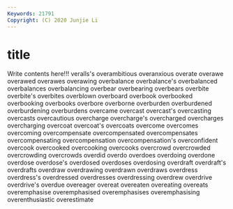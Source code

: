 ```yaml
---
Keywords: 21791
Copyright: (C) 2020 Junjie Li
---
```


# title

Write contents here!!!
veralls's 
overambitious 
overanxious 
overate 
overawe 
overawed
overawes 
overawing 
overbalance 
overbalance's 
overbalanced 
overbalances 
overbalancing 
overbear 
overbearing 
overbears
overbite 
overbite's 
overbites 
overblown 
overboard 
overbook 
overbooked 
overbooking 
overbooks 
overbore
overborne 
overburden 
overburdened 
overburdening 
overburdens 
overcame 
overcast 
overcast's 
overcasting 
overcasts
overcautious 
overcharge 
overcharge's 
overcharged 
overcharges 
overcharging 
overcoat 
overcoat's 
overcoats 
overcome
overcomes 
overcoming 
overcompensate 
overcompensated 
overcompensates 
overcompensating 
overcompensation 
overcompensation's 
overconfident 
overcook
overcooked 
overcooking 
overcooks 
overcrowd 
overcrowded 
overcrowding 
overcrowds 
overdid 
overdo 
overdoes
overdoing 
overdone 
overdose 
overdose's 
overdosed 
overdoses 
overdosing 
overdraft 
overdraft's 
overdrafts
overdraw 
overdrawing 
overdrawn 
overdraws 
overdress 
overdress's 
overdressed 
overdresses 
overdressing 
overdrew
overdrive 
overdrive's 
overdue 
overeager 
overeat 
overeaten 
overeating 
overeats 
overemphasise 
overemphasised
overemphasises 
overemphasising 
overenthusiastic 
overestimate 
